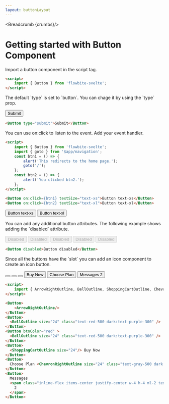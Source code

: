 ```yaml
---
layout: buttonLayout
---
```


<script>
  import Htwo from '../utils/Htwo.svelte'
  import { Button, Breadcrumb }from '$lib/index';
  import { ArrowRightOutline, BellOutline, ShoppingCartOutline, ChevronRightOutline } from "svelte-heros";
  import { goto }from '$app/navigation';
  const btn1 = ()=>{
    alert('This redirects to the home page.')
    goto('/')
  }
  const btn2 = ()=>{
    alert ('You clicked btn2.')
  }

  let crumbs = [
    {
      label:'Home',
      href:'/'
    },
    {
      label:'Buttons',
      href:'/buttons/'
    },
    {
      label:'Button setup',
      href:'/buttons/setup'
    },
  ]
</script>

<Breadcrumb {crumbs}/>

<h1 class="text-3xl w-full dark:text-white py-8">Getting started with Button Component</h1>

<p>Import a button component in the script tag.</p>

```html
<script>
	import { Button } from 'flowbite-svelte';
</script>
```

<Htwo label="Button types" />

<p>The default `type` is set to `button`. You can chage it by using the `type` prop.</p>

<div class="rounded-xl w-full flex justify-center my-4 mx-auto bg-gradient-to-r bg-white dark:bg-gray-900 border border-gray-200 dark:border-gray-700 p-2 sm:p-6">
<Button type="submit">Submit</Button>
</div>

```html
<Button type="submit">Submit</Button>
```

<Htwo label="Button handler" />

<p>You can use on:click to listen to the event. Add your event handler.</p>

```html
<script>
	import { Button } from 'flowbite-svelte';
	import { goto } from '$app/navigation';
	const btn1 = () => {
		alert('This redirects to the home page.');
		goto('/');
	};
	const btn2 = () => {
		alert('You clicked btn2.');
	};
</script>

<Button on:click={btn1} textSize="text-xs">Button text-xs</Button>
<Button on:click={btn2} textSize="text-xl">Button text-xl</Button>
```

<div class="rounded-xl w-full flex justify-center my-4 mx-auto bg-gradient-to-r bg-white dark:bg-gray-900 border border-gray-200 dark:border-gray-700 p-2 sm:p-6">
<Button on:click={btn1} textSize="text-xs">Button text-xs</Button>
<Button on:click={btn2} textSize="text-xl">Button text-xl</Button>
</div>

<Htwo label="Additional button attributes" />

<p>You can add any additional button attributes. The following example shows adding the `disabled` attribute.</p>

<div class="rounded-xl w-full flex justify-center my-4 mx-auto bg-gradient-to-r bg-white dark:bg-gray-900 border border-gray-200 dark:border-gray-700 p-2 sm:p-6">
<Button disabled >Disabled</Button>
<Button disabled btnColor="green">Disabled</Button>
<Button disabled btnColor="red">Disabled</Button>
<Button disabled btnColor="yellow">Disabled</Button>
<Button disabled btnColor="purple">Disabled</Button>
</div>

```html
<Button disabled>Button disabled</Button>
```

<Htwo label="Icon & Label button" />

<p>Since all the buttons have the `slot` you can add an icon component to create an icon button.</p>

<div class="rounded-xl w-full flex justify-center my-4 mx-auto bg-gradient-to-r bg-white dark:bg-gray-900 border border-gray-200 dark:border-gray-700 p-2 sm:p-6">
<Button>
    <ArrowRightOutline/>
</Button>
<Button>
  <BellOutline size="24" class="text-red-500 dark:text-purple-300" />
</Button>
<Button btnColor="red" >
  <BellOutline size="24" class="text-red-500 dark:text-purple-300" />
</Button>
<Button>
  <ShoppingCartOutline size="24"/> Buy Now
</Button>
<Button>
  Choose Plan <ChevronRightOutline size="24" class="text-gray-500 dark:text-gray-300" />
</Button>
<Button>
  Messages
  <span class="inline-flex items-center justify-center w-4 h-4 ml-2 text-xs font-semibold text-blue-800 bg-blue-200 rounded-full">
    2
  </span>
</Button>
</div>

```html
<script>
	import { ArrowRightOutline, BellOutline, ShoppingCartOutline, ChevronRightOutline } from 'svelte-heros';
</script>

<Button>
    <ArrowRightOutline/>
</Button>
<Button>
  <BellOutline size="24" class="text-red-500 dark:text-purple-300" />
</Button>
<Button btnColor="red" >
  <BellOutline size="24" class="text-red-500 dark:text-purple-300" />
</Button>
<Button>
  <ShoppingCartOutline size="24"/> Buy Now
</Button>
<Button>
  Choose Plan <ChevronRightOutline size="24" class="text-gray-500 dark:text-gray-300" />
</Button>
<Button>
  Messages
  <span class="inline-flex items-center justify-center w-4 h-4 ml-2 text-xs font-semibold text-blue-800 bg-blue-200 rounded-full">
    2
  </span>
</Button>
```



